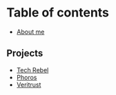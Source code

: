 # Table of contents

* [About me](README.md)

## Projects

* [Tech Rebel](projects/tech-rebel.md)
* [Phoros](projects/phoros.md)
* [Veritrust](projects/veritrust.md)
